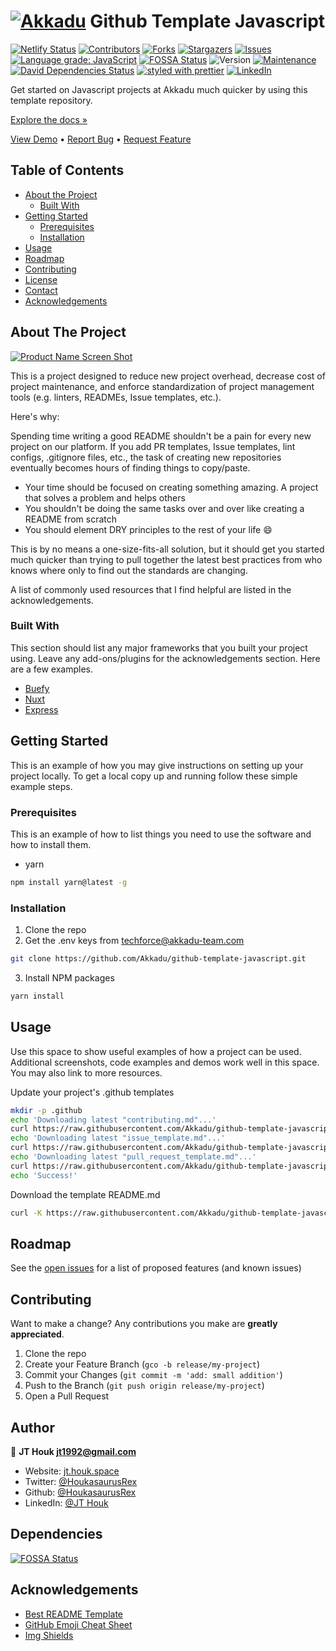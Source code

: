 # [![Akkadu][akkadu-logo]][akkadu-url] Github Template Javascript

<!-- PROJECT SHIELDS -->
<!--
*** Reference links are enclosed in brackets [ ] instead of parentheses ( ).
*** https://www.markdownguide.org/basic-syntax/#reference-style-links
*** See bottom of page for list of reference links
-->
[![Netlify Status][netlify-shield]][netlify-url]
[![Contributors][contributors-shield]][contributors-url]
[![Forks][forks-shield]][forks-url]
[![Stargazers][stars-shield]][stars-url]
[![Issues][issues-shield]][issues-url]
[![Language grade: JavaScript][lgtm-shield]][lgtm-url]
[![FOSSA Status][fossa-shield]][fossa-url]
![Version][version-shield]
[![Maintenance][maintenance-shield]][maintenance-url]
[![David Dependencies Status][david-dm-shield]][david-dm-url]
[![styled with prettier][prettier-shield]][prettier-url]
[![LinkedIn][linkedin-shield]][linkedin-url]

Get started on Javascript projects at Akkadu much quicker by using this template repository.

[Explore the docs »][docs-url]

[View Demo][product-url] • [Report Bug][issues-url] • [Request Feature][issues-url]

<!-- TABLE OF CONTENTS -->
## Table of Contents

* [About the Project](#about-the-project)
  * [Built With](#built-with)
* [Getting Started](#getting-started)
  * [Prerequisites](#prerequisites)
  * [Installation](#installation)
* [Usage](#usage)
* [Roadmap](#roadmap)
* [Contributing](#contributing)
* [License](#license)
* [Contact](#contact)
* [Acknowledgements](#acknowledgements)

<!-- ABOUT THE PROJECT -->
## About The Project

[![Product Name Screen Shot][product-screenshot]][product-url]

This is a project designed to reduce new project overhead, decrease cost of project maintenance, and enforce standardization of project management tools (e.g. linters, READMEs, Issue templates, etc.).

Here's why:

Spending time writing a good README shouldn't be a pain for every new project on our platform. If you add PR templates, Issue templates, lint configs, .gitignore files, etc., the task of creating new repositories eventually becomes hours of finding things to copy/paste.

* Your time should be focused on creating something amazing. A project that solves a problem and helps others
* You shouldn't be doing the same tasks over and over like creating a README from scratch
* You should element DRY principles to the rest of your life :smile:

This is by no means a one-size-fits-all solution, but it should get you started much quicker than trying to pull together the latest best practices from who knows where only to find out the standards are changing.

A list of commonly used resources that I find helpful are listed in the acknowledgements.

### Built With

This section should list any major frameworks that you built your project using. Leave any add-ons/plugins for the acknowledgements section. Here are a few examples.

* [Buefy](https://buefy.org)
* [Nuxt](https://nuxtjs.org)
* [Express](https://expressjs.com)

<!-- GETTING STARTED -->
## Getting Started

This is an example of how you may give instructions on setting up your project locally.
To get a local copy up and running follow these simple example steps.

### Prerequisites

This is an example of how to list things you need to use the software and how to install them.

* yarn

```sh
npm install yarn@latest -g
```

### Installation

1. Clone the repo
2. Get the .env keys from techforce@akkadu-team.com

```sh
git clone https://github.com/Akkadu/github-template-javascript.git
```

3. Install NPM packages

```sh
yarn install
```

<!-- USAGE EXAMPLES -->
## Usage

Use this space to show useful examples of how a project can be used. Additional screenshots, code examples and demos work well in this space. You may also link to more resources.

Update your project's .github templates

```sh
mkdir -p .github
echo 'Downloading latest "contributing.md"...'
curl https://raw.githubusercontent.com/Akkadu/github-template-javascript/master/.github/contributing.md -o .github/contributing.md
echo 'Downloading latest "issue_template.md"...'
curl https://raw.githubusercontent.com/Akkadu/github-template-javascript/master/.github/issue_template.md -o .github/issue_template.md
echo 'Downloading latest "pull_request_template.md"...'
curl https://raw.githubusercontent.com/Akkadu/github-template-javascript/master/.github/pull_request_template.md -o .github/pull_request_template.md
echo 'Success!'
```

Download the template README.md

```sh
curl -K https://raw.githubusercontent.com/Akkadu/github-template-javascript/master/README.md -o README.md
```

<!-- ROADMAP -->
## Roadmap

See the [open issues][issues-url] for a list of proposed features (and known issues)

<!-- CONTRIBUTING -->
## Contributing

Want to make a change? Any contributions you make are **greatly appreciated**.

1. Clone the repo
2. Create your Feature Branch (`gco -b release/my-project`)
3. Commit your Changes (`git commit -m 'add: small addition'`)
4. Push to the Branch (`git push origin release/my-project`)
5. Open a Pull Request

<!-- AUTHORS -->
## Author

👤 **JT Houk <jt1992@gmail.com>**

* Website: [jt.houk.space](https://jt.houk.space/)
* Twitter: [@HoukasaurusRex](https://twitter.com/HoukasaurusRex)
* Github: [@HoukasaurusRex](https://github.com/HoukasaurusRex)
* LinkedIn: [@JT Houk](https://linkedin.com/in/jt-houk)

<!-- DEPENDENCIES -->
## Dependencies

[![FOSSA Status][fossa-scan]][fossa-url]

<!-- ACKNOWLEDGEMENTS -->
## Acknowledgements

* [Best README Template](https://github.com/othneildrew/Best-README-Template/blob/master/README.md)
* [GitHub Emoji Cheat Sheet](https://www.webpagefx.com/tools/emoji-cheat-sheet)
* [Img Shields](https://shields.io)

<!-- MARKDOWN LINKS & IMAGES -->
<!-- https://www.markdownguide.org/basic-syntax/#reference-style-links -->
[akkadu-logo]: https://res.cloudinary.com/jthouk/image/upload/e_improve,w_30,h_30/v1570345513/Logos/akkadu-logo-white-simple.png
[akkadu-url]: https://akkadu.com
[netlify-shield]: https://api.netlify.com/api/v1/badges/db1500c5-d307-4fa7-acd0-60543ece4624/deploy-status
[netlify-url]: https://app.netlify.com/sites/github-template-javascript/deploys
[contributors-shield]: https://img.shields.io/github/contributors/Akkadu/github-template-javascript.svg?style=flat-square
[contributors-url]: https://github.com/Akkadu/github-template-javascript/graphs/contributors
[forks-shield]: https://img.shields.io/github/forks/Akkadu/github-template-javascript.svg?style=flat-square
[forks-url]: https://github.com/Akkadu/github-template-javascript/network/members
[stars-shield]: https://img.shields.io/github/stars/Akkadu/github-template-javascript.svg?style=flat-square
[stars-url]: https://github.com/Akkadu/github-template-javascript/stargazers
[issues-shield]: https://img.shields.io/github/issues/Akkadu/github-template-javascript.svg?style=flat-square
[issues-url]: https://github.com/Akkadu/github-template-javascript/issues
[license-shield]: https://img.shields.io/github/license/Akkadu/github-template-javascript.svg?style=flat-square
[license-url]: https://github.com/Akkadu/github-template-javascript/blob/master/LICENSE.txt
[lgtm-shield]: https://img.shields.io/lgtm/grade/javascript/g/akkadu/github-template-javascript.svg?logo=lgtm&logoWidth=18
[lgtm-url]: https://lgtm.com/projects/g/akkadu/github-template-javascript/context:javascript
[fossa-shield]: https://app.fossa.com/api/projects/git%2Bgithub.com%2FAkkadu%2Fgithub-template-javascript.svg?type=shield
[fossa-url]: https://app.fossa.com/projects/git%2Bgithub.com%2FAkkadu%2Fgithub-template-javascript?ref=badge_shield
[fossa-scan]: https://app.fossa.com/api/projects/git%2Bgithub.com%2FAkkadu%2Fgithub-template-javascript.svg?type=large
[version-shield]: https://img.shields.io/badge/version-1.0.0-blue.svg?cacheSeconds=2592000
[maintenance-shield]: https://img.shields.io/badge/Maintained%3F-yes-green.svg
[maintenance-url]: https://github.com/Akkadu/github-template-javascript/graphs/commit-activity
[david-dm-shield]: https://david-dm.org/akkadu/github-template-javascript.svg
[david-dm-url]: https://david-dm.org/akkadu/github-template-javascript
[prettier-shield]: https://img.shields.io/badge/styled_with-prettier-ff69b4.svg
[prettier-url]: https://github.com/prettier/prettier
[linkedin-shield]: https://img.shields.io/badge/-LinkedIn-black.svg?style=flat-square&logo=linkedin&colorB=555
[linkedin-url]: https://www.linkedin.com/company/akkadu/
[product-screenshot]: https://raw.githubusercontent.com/ritaly/README-cheatsheet/master/img/screenshot.png
[product-url]: https://github.com/Akkadu/github-template-javascript
[docs-url]: https://github.com/Akkadu/github-template-javascript